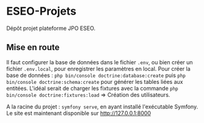 # ESEO-Projets
Dépôt projet plateforme JPO ESEO.


## Mise en route

Il faut configurer la base de données dans le fichier `.env`, ou bien créer un fichier `.env.local`, pour enregistrer les paramètres en local.
Pour créer la base de données : `php bin/console doctrine:database:create` puis `php bin/console doctrine:schema:create` pour générer les tables liées aux entitées.
L'idéal serait de charger les fixtures avec la commande `php bin/console doctrine:fixtures:load` => Création des utilisateurs.

A la racine du projet : `symfony serve`, en ayant installé l'exécutable Symfony.
Le site est maintenant disponible sur http://127.0.0.1:8000

